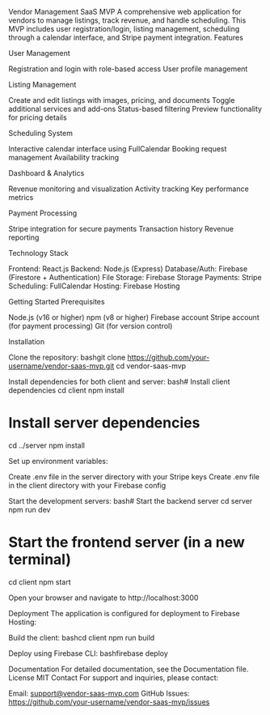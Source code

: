 Vendor Management SaaS MVP
A comprehensive web application for vendors to manage listings, track revenue, and handle scheduling. This MVP includes user registration/login, listing management, scheduling through a calendar interface, and Stripe payment integration.
Features

User Management

Registration and login with role-based access
User profile management


Listing Management

Create and edit listings with images, pricing, and documents
Toggle additional services and add-ons
Status-based filtering
Preview functionality for pricing details


Scheduling System

Interactive calendar interface using FullCalendar
Booking request management
Availability tracking


Dashboard & Analytics

Revenue monitoring and visualization
Activity tracking
Key performance metrics


Payment Processing

Stripe integration for secure payments
Transaction history
Revenue reporting



Technology Stack

Frontend: React.js
Backend: Node.js (Express)
Database/Auth: Firebase (Firestore + Authentication)
File Storage: Firebase Storage
Payments: Stripe
Scheduling: FullCalendar
Hosting: Firebase Hosting

Getting Started
Prerequisites

Node.js (v16 or higher)
npm (v8 or higher)
Firebase account
Stripe account (for payment processing)
Git (for version control)

Installation

Clone the repository:
bashgit clone https://github.com/your-username/vendor-saas-mvp.git
cd vendor-saas-mvp

Install dependencies for both client and server:
bash# Install client dependencies
cd client
npm install

# Install server dependencies
cd ../server
npm install

Set up environment variables:

Create .env file in the server directory with your Stripe keys
Create .env file in the client directory with your Firebase config


Start the development servers:
bash# Start the backend server
cd server
npm run dev

# Start the frontend server (in a new terminal)
cd client
npm start

Open your browser and navigate to http://localhost:3000

Deployment
The application is configured for deployment to Firebase Hosting:

Build the client:
bashcd client
npm run build

Deploy using Firebase CLI:
bashfirebase deploy


Documentation
For detailed documentation, see the Documentation file.
License
MIT
Contact
For support and inquiries, please contact:

Email: support@vendor-saas-mvp.com
GitHub Issues: https://github.com/your-username/vendor-saas-mvp/issues
